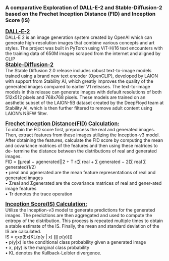 <H3><b>A comparative Exploration of DALL-E-2 and Stable-Diffusion-2 based on the Frechet Inception Distance (FID) and Inception Score (IS)</b></H3>
<Big><b><u>DALL-E-2</u></b></Big><br>
DALL-E 2 is an image generation system created by OpenAI which can
generate high-resolution images that combine various concepts and art styles.
The project was built in PyTorch using ViT-H/16 text encounters with the
training data of 650M images scraped from the internet and aligned by
CLIP<br>
<Big><b><u>Stable-Diffusion-2</u></b></Big><br>
The Stable Diffusion 2.0 release includes robust text-to-image models trained using a brand new text encoder (OpenCLIP), developed by LAION with support from Stability AI, which greatly improves the quality of the generated images compared to earlier V1 releases. The text-to-image models in this release can generate images with default resolutions of both 512x512 pixels and 768x768 pixels. These models are trained on an aesthetic subset of the LAION-5B dataset created by the DeepFloyd team at Stability AI, which is then further filtered to remove adult content using LAION’s NSFW filter.<br>

<Big><b><u>Frechet Inception Distance(FID) Calculation:</u></b></Big><br>
To obtain the FID score first, preprocess the real and generated images.
Then, extract features from these images utilizing the Inception-v3 model.
After obtaining the features, calculate the FID score by computing the mean
and covariance matrices of the features and then using these matrices to de-
termine the distance between the distributions of real and generated images.<br>
FID = ∥μreal − μgenerated||2 + T r(∑ real + ∑ generated − 2(∑ real ∑ generated)1/2)
<br>
 • μreal and μgenerated are the mean feature representations of real and
generated images<br>
 • Σreal and Σgenerated are the covariance matrices of real and gener-ated image features<br>
 • Tr denotes the trace operation<br>

<Big><b><u>Inception Score(IS) Calculation:</u></b></Big><br>
Utilize the Inception-v3 model to generate predictions
for the generated images. The predictions are then aggregated and used to
compute the entropy of the distribution. This process is repeated multiple
times to obtain a stable estimate of the IS. Finally, the mean and standard
deviation of the IS are calculated.<br>
IS = exp(Ex[KL(p(y | x) ∥∥ p(y))]) <br>
• p(y|x) is the conditional class probability given a generated image<br>
• x, p(y) is the marginal class probability<br>
• KL denotes the Kullback-Leibler divergence.<br>
